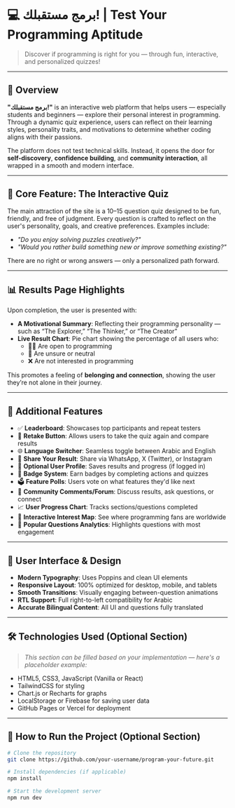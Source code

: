# 💻 برمج مستقبلك! | Test Your Programming Aptitude

> Discover if programming is right for you — through fun, interactive, and personalized quizzes!

---

## 🧠 Overview

**"برمج مستقبلك!"** is an interactive web platform that helps users — especially students and beginners — explore their personal interest in programming. Through a dynamic quiz experience, users can reflect on their learning styles, personality traits, and motivations to determine whether coding aligns with their passions.

The platform does not test technical skills. Instead, it opens the door for **self-discovery**, **confidence building**, and **community interaction**, all wrapped in a smooth and modern interface.

---

## 🎯 Core Feature: The Interactive Quiz

The main attraction of the site is a 10–15 question quiz designed to be fun, friendly, and free of judgment. Every question is crafted to reflect on the user's personality, goals, and creative preferences. Examples include:

- *"Do you enjoy solving puzzles creatively?"*  
- *"Would you rather build something new or improve something existing?"*

There are no right or wrong answers — only a personalized path forward.

---

## 📊 Results Page Highlights

Upon completion, the user is presented with:

- **A Motivational Summary**: Reflecting their programming personality — such as “The Explorer,” “The Thinker,” or “The Creator”
- **Live Result Chart**: Pie chart showing the percentage of all users who:
  - 👨‍💻 Are open to programming
  - 🤷 Are unsure or neutral
  - ❌ Are not interested in programming

This promotes a feeling of **belonging and connection**, showing the user they’re not alone in their journey.

---

## 🌟 Additional Features

- ✅ **Leaderboard**: Showcases top participants and repeat testers
- 🔄 **Retake Button**: Allows users to take the quiz again and compare results
- 🌐 **Language Switcher**: Seamless toggle between Arabic and English
- 📲 **Share Your Result**: Share via WhatsApp, X (Twitter), or Instagram
- 📂 **Optional User Profile**: Saves results and progress (if logged in)
- 🏅 **Badge System**: Earn badges by completing actions and quizzes
- 🗳 **Feature Polls**: Users vote on what features they'd like next
- 💬 **Community Comments/Forum**: Discuss results, ask questions, or connect
- 📈 **User Progress Chart**: Tracks sections/questions completed
- 📍 **Interactive Interest Map**: See where programming fans are worldwide
- 🧠 **Popular Questions Analytics**: Highlights questions with most engagement

---

## 🎨 User Interface & Design

- **Modern Typography**: Uses Poppins and clean UI elements
- **Responsive Layout**: 100% optimized for desktop, mobile, and tablets
- **Smooth Transitions**: Visually engaging between-question animations
- **RTL Support**: Full right-to-left compatibility for Arabic
- **Accurate Bilingual Content**: All UI and questions fully translated

---

## 🛠 Technologies Used (Optional Section)

> *This section can be filled based on your implementation — here's a placeholder example:*

- HTML5, CSS3, JavaScript (Vanilla or React)
- TailwindCSS for styling
- Chart.js or Recharts for graphs
- LocalStorage or Firebase for saving user data
- GitHub Pages or Vercel for deployment

---

## 📌 How to Run the Project (Optional Section)

```bash
# Clone the repository
git clone https://github.com/your-username/program-your-future.git

# Install dependencies (if applicable)
npm install

# Start the development server
npm run dev
